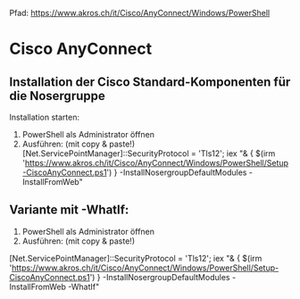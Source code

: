 
Pfad: https://www.akros.ch/it/Cisco/AnyConnect/Windows/PowerShell


# Cisco AnyConnect
## Installation der Cisco Standard-Komponenten für die Nosergruppe

Installation starten:
1. PowerShell als Administrator öffnen
2. Ausführen: (mit copy & paste!)
[Net.ServicePointManager]::SecurityProtocol = 'Tls12'; iex "& { $(irm 'https://www.akros.ch/it/Cisco/AnyConnect/Windows/PowerShell/Setup-CiscoAnyConnect.ps1') } -InstallNosergroupDefaultModules -InstallFromWeb"


## Variante mit -WhatIf:
1. PowerShell als Administrator öffnen
2. Ausführen: (mit copy & paste!)

[Net.ServicePointManager]::SecurityProtocol = 'Tls12'; iex "& { $(irm 'https://www.akros.ch/it/Cisco/AnyConnect/Windows/PowerShell/Setup-CiscoAnyConnect.ps1') } -InstallNosergroupDefaultModules -InstallFromWeb -WhatIf"
